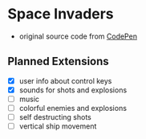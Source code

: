 # Space Invaders

- original source code from [CodePen](https://codepen.io/adelciotto/pen/WNzRYy)

## Planned Extensions 

- [x] user info about control keys
- [x] sounds for shots and explosions
- [ ] music
- [ ] colorful enemies and explosions
- [ ] self destructing shots
- [ ] vertical ship movement
